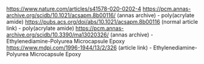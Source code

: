 https://www.nature.com/articles/s41578-020-0202-4
https://pcm.annas-archive.org/scidb/10.1021/acsapm.8b00116/ (annas archive) - poly(acrylate amide)
https://pubs.acs.org/doi/abs/10.1021/acsapm.8b00116 (normal article link) - poly(acrylate amide)
https://pcm.annas-archive.org/scidb/10.3390/ma13020326/ (annas archive) - Ethylenediamine-Polyurea Microcapsule Epoxy
https://www.mdpi.com/1996-1944/13/2/326 (article link) - Ethylenediamine-Polyurea Microcapsule Epoxy
